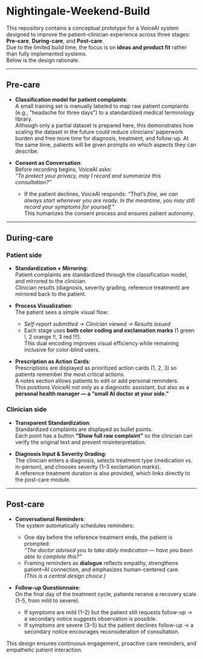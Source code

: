 # Nightingale-Weekend-Build

This repository contains a conceptual prototype for a VoiceAI system designed to improve the patient–clinician experience across three stages: **Pre-care**, **During-care**, and **Post-care**.  
Due to the limited build time, the focus is on **ideas and product fit** rather than fully implemented systems.  
Below is the design rationale.

---

## Pre-care

- **Classification model for patient complaints**:  
  A small training set is manually labeled to map raw patient complaints (e.g., "headache for three days") to a standardized medical terminology library.  
  Although only a partial dataset is prepared here, this demonstrates how scaling the dataset in the future could reduce clinicians’ paperwork burden and free more time for diagnosis, treatment, and follow-up. At the same time, patients will be given prompts on which aspects they can describe.

- **Consent as Conversation**:  
  Before recording begins, VoiceAI asks:  
  *“To protect your privacy, may I record and summarize this consultation?”*  
  - If the patient declines, VoiceAI responds: *“That’s fine, we can always start whenever you are ready. In the meantime, you may still record your symptoms for yourself.”*  
  This humanizes the consent process and ensures patient autonomy.

---

## During-care

### Patient side
- **Standardization + Mirroring**:  
  Patient complaints are standardized through the classification model, and mirrored to the clinician.  
  Clinician results (diagnosis, severity grading, reference treatment) are mirrored back to the patient.

- **Process Visualization**:  
  The patient sees a simple visual flow:  
  - *Self-report submitted → Clinician viewed → Results issued*  
  - Each stage uses **both color coding and exclamation marks** (1 green !, 2 orange !!, 3 red !!!).  
    This dual encoding improves visual efficiency while remaining inclusive for color-blind users.

- **Prescription as Action Cards**:  
  Prescriptions are displayed as prioritized action cards (1, 2, 3) so patients remember the most critical actions.  
  A notes section allows patients to edit or add personal reminders.  
  This positions VoiceAI not only as a diagnostic assistant, but also as a **personal health manager — a “small AI doctor at your side.”**

### Clinician side
- **Transparent Standardization**:  
  Standardized complaints are displayed as bullet points.  
  Each point has a button **“Show full raw complaint”** so the clinician can verify the original text and prevent misinterpretation.

- **Diagnosis Input & Severity Grading**:  
  The clinician enters a diagnosis, selects treatment type (medication vs. in-person), and chooses severity (1–3 exclamation marks).  
  A reference treatment duration is also provided, which links directly to the post-care module.

---

## Post-care

- **Conversational Reminders**:  
  The system automatically schedules reminders:  
  - One day before the reference treatment ends, the patient is prompted:  
    *“The doctor advised you to take daily medication — have you been able to complete this?”*  
  - Framing reminders as **dialogue** reflects empathy, strengthens patient–AI connection, and emphasizes human-centered care.  
  *(This is a central design choice.)*

- **Follow-up Questionnaire**:  
  On the final day of the treatment cycle, patients receive a recovery scale (1–5, from mild to severe).  
  - If symptoms are mild (1–2) but the patient still requests follow-up → a secondary notice suggests observation is possible.  
  - If symptoms are severe (3–5) but the patient declines follow-up → a secondary notice encourages reconsideration of consultation.  

This design ensures continuous engagement, proactive care reminders, and empathetic patient interaction.
